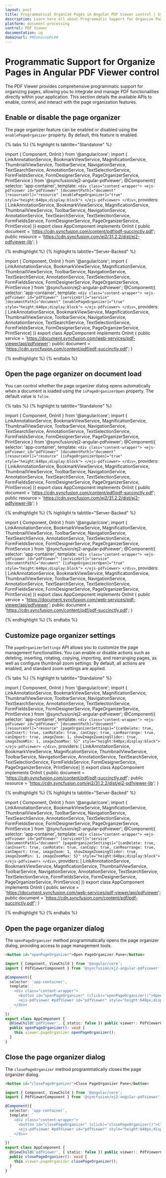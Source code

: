 ```yaml
---
layout: post
title: Programmatical Organize Pages in Angular PDF Viewer control | Syncfusion
description: Learn here all about Programmatic Support for Organize Pages in Syncfusion Angular PDF Viewer control of Syncfusion Essential JS 2 and more.
platform: document-processing
control: PDF Viewer
documentation: ug
domainurl: ##DomainURL##
---
```


# Programmatic Support for Organize Pages in Angular PDF Viewer control

The PDF Viewer provides comprehensive programmatic support for organizing pages, allowing you to integrate and manage PDF functionalities directly within your application. This section details the available APIs to enable, control, and interact with the page organization features.

## Enable or disable the page organizer

The page organizer feature can be enabled or disabled using the `enablePageOrganizer` property. By default, this feature is enabled.

{% tabs %}
{% highlight ts tabtitle="Standalone" %}

import { Component, OnInit } from '@angular/core';
import { LinkAnnotationService, BookmarkViewService, MagnificationService,
         ThumbnailViewService, ToolbarService, NavigationService,
         TextSearchService, AnnotationService, TextSelectionService,
         FormFieldsService, FormDesignerService, PageOrganizerService, PrintService
       } from '@syncfusion/ej2-angular-pdfviewer';
@Component({
  selector: 'app-container',
  template: `<div class="content-wrapper">
               <ejs-pdfviewer id="pdfViewer"
                        [documentPath]="document"
                        [resourceUrl]="resource"
                        [enablePageOrganizer]="true"
                        style="height:640px;display:block">
               </ejs-pdfviewer>
            </div>`,
  providers: [ LinkAnnotationService, BookmarkViewService, MagnificationService,
               ThumbnailViewService, ToolbarService, NavigationService,
               AnnotationService, TextSearchService, TextSelectionService,
               FormFieldsService, FormDesignerService, PageOrganizerService, PrintService]
  })
  export class AppComponent implements OnInit {
      public document = 'https://cdn.syncfusion.com/content/pdf/pdf-succinctly.pdf';
      public resource = 'https://cdn.syncfusion.com/ej2/31.2.2/dist/ej2-pdfviewer-lib';
  }

{% endhighlight %}
{% highlight ts tabtitle="Server-Backed" %}

import { Component, OnInit } from '@angular/core';
import { LinkAnnotationService, BookmarkViewService, MagnificationService,
         ThumbnailViewService, ToolbarService, NavigationService,
         TextSearchService, AnnotationService, TextSelectionService,
         FormFieldsService, FormDesignerService, PageOrganizerService, PrintService
       } from '@syncfusion/ej2-angular-pdfviewer';
@Component({
  selector: 'app-container',
  template: `<div class="content-wrapper">
               <ejs-pdfviewer id="pdfViewer"
                        [serviceUrl]="service"
                        [documentPath]="document"
                        [enablePageOrganizer]="true"
                        style="height:640px;display:block">
               </ejs-pdfviewer>
            </div>`,
  providers: [ LinkAnnotationService, BookmarkViewService, MagnificationService,
               ThumbnailViewService, ToolbarService, NavigationService,
               AnnotationService, TextSearchService, TextSelectionService,
               FormFieldsService, FormDesignerService, PageOrganizerService, PrintService]
  })
  export class AppComponent implements OnInit {
      public service = 'https://document.syncfusion.com/web-services/pdf-viewer/api/pdfviewer';
      public document = 'https://cdn.syncfusion.com/content/pdf/pdf-succinctly.pdf';
  }

{% endhighlight %}
{% endtabs %}

## Open the page organizer on document load

You can control whether the page organizer dialog opens automatically when a document is loaded using the `isPageOrganizerOpen` property. The default value is `false`.

{% tabs %}
{% highlight ts tabtitle="Standalone" %}

import { Component, OnInit } from '@angular/core';
import { LinkAnnotationService, BookmarkViewService, MagnificationService,
         ThumbnailViewService, ToolbarService, NavigationService,
         TextSearchService, AnnotationService, TextSelectionService,
         FormFieldsService, FormDesignerService, PageOrganizerService, PrintService
       } from '@syncfusion/ej2-angular-pdfviewer';
@Component({
  selector: 'app-container',
  template: `<div class="content-wrapper">
               <ejs-pdfviewer id="pdfViewer"
                        [documentPath]="document"
                        [resourceUrl]="resource"
                        [isPageOrganizerOpen]="true"
                        style="height:640px;display:block">
               </ejs-pdfviewer>
            </div>`,
  providers: [ LinkAnnotationService, BookmarkViewService, MagnificationService,
               ThumbnailViewService, ToolbarService, NavigationService,
               AnnotationService, TextSearchService, TextSelectionService,
               FormFieldsService, FormDesignerService, PageOrganizerService, PrintService]
  })
  export class AppComponent implements OnInit {
      public document = 'https://cdn.syncfusion.com/content/pdf/pdf-succinctly.pdf';
      public resource = 'https://cdn.syncfusion.com/ej2/31.2.2/dist/ej2-pdfviewer-lib';
  }

{% endhighlight %}
{% highlight ts tabtitle="Server-Backed" %}

import { Component, OnInit } from '@angular/core';
import { LinkAnnotationService, BookmarkViewService, MagnificationService,
         ThumbnailViewService, ToolbarService, NavigationService,
         TextSearchService, AnnotationService, TextSelectionService,
         FormFieldsService, FormDesignerService, PageOrganizerService, PrintService
       } from '@syncfusion/ej2-angular-pdfviewer';
@Component({
  selector: 'app-container',
  template: `<div class="content-wrapper">
               <ejs-pdfviewer id="pdfViewer"
                        [serviceUrl]="service"
                        [documentPath]="document"
                        [isPageOrganizerOpen]="true"
                        style="height:640px;display:block">
               </ejs-pdfviewer>
            </div>`,
  providers: [ LinkAnnotationService, BookmarkViewService, MagnificationService,
               ThumbnailViewService, ToolbarService, NavigationService,
               AnnotationService, TextSearchService, TextSelectionService,
               FormFieldsService, FormDesignerService, PageOrganizerService, PrintService]
  })
  export class AppComponent implements OnInit {
      public service = 'https://document.syncfusion.com/web-services/pdf-viewer/api/pdfviewer';
      public document = 'https://cdn.syncfusion.com/content/pdf/pdf-succinctly.pdf';
  }

{% endhighlight %}
{% endtabs %}

## Customize page organizer settings

The `pageOrganizerSettings` API allows you to customize the page management functionalities. You can enable or disable actions such as deleting, inserting, rotating, copying, importing, and rearranging pages, as well as configure thumbnail zoom settings. By default, all actions are enabled, and standard zoom settings are applied.

{% tabs %}
{% highlight ts tabtitle="Standalone" %}

import { Component, OnInit } from '@angular/core';
import { LinkAnnotationService, BookmarkViewService, MagnificationService,
         ThumbnailViewService, ToolbarService, NavigationService,
         TextSearchService, AnnotationService, TextSelectionService,
         FormFieldsService, FormDesignerService, PageOrganizerService, PrintService
       } from '@syncfusion/ej2-angular-pdfviewer';
@Component({
  selector: 'app-container',
  template: `<div class="content-wrapper">
               <ejs-pdfviewer id="pdfViewer"
                        [documentPath]="document"
                        [resourceUrl]="resource"
                        [pageOrganizerSettings]="{canDelete: true, canInsert: true, canRotate: true, canCopy: true, canRearrange: true, canImport: true, imageZoom: 1, showImageZoomingSlider: true, imageZoomMin: 1, imageZoomMax: 5}"
                        style="height:640px;display:block">
               </ejs-pdfviewer>
            </div>`,
  providers: [ LinkAnnotationService, BookmarkViewService, MagnificationService,
               ThumbnailViewService, ToolbarService, NavigationService,
               AnnotationService, TextSearchService, TextSelectionService,
               FormFieldsService, FormDesignerService, PageOrganizerService, PrintService]
  })
  export class AppComponent implements OnInit {
      public document = 'https://cdn.syncfusion.com/content/pdf/pdf-succinctly.pdf';
      public resource = 'https://cdn.syncfusion.com/ej2/31.2.2/dist/ej2-pdfviewer-lib';
  }

{% endhighlight %}
{% highlight ts tabtitle="Server-Backed" %}

import { Component, OnInit } from '@angular/core';
import { LinkAnnotationService, BookmarkViewService, MagnificationService,
         ThumbnailViewService, ToolbarService, NavigationService,
         TextSearchService, AnnotationService, TextSelectionService,
         FormFieldsService, FormDesignerService, PageOrganizerService, PrintService
       } from '@syncfusion/ej2-angular-pdfviewer';
@Component({
  selector: 'app-container',
  template: `<div class="content-wrapper">
               <ejs-pdfviewer id="pdfViewer"
                        [serviceUrl]="service"
                        [documentPath]="document"
                        [pageOrganizerSettings]="{canDelete: true, canInsert: true, canRotate: true, canCopy: true, canRearrange: true, canImport: true, imageZoom: 1, showImageZoomingSlider: true, imageZoomMin: 1, imageZoomMax: 5}"
                        style="height:640px;display:block">
               </ejs-pdfviewer>
            </div>`,
  providers: [ LinkAnnotationService, BookmarkViewService, MagnificationService,
               ThumbnailViewService, ToolbarService, NavigationService,
               AnnotationService, TextSearchService, TextSelectionService,
               FormFieldsService, FormDesignerService, PageOrganizerService, PrintService]
  })
  export class AppComponent implements OnInit {
      public service = 'https://document.syncfusion.com/web-services/pdf-viewer/api/pdfviewer';
      public document = 'https://cdn.syncfusion.com/content/pdf/pdf-succinctly.pdf';
  }

{% endhighlight %}
{% endtabs %}

## Open the page organizer dialog

The `openPageOrganizer` method programmatically opens the page organizer dialog, providing access to page management tools.

```html
<button id="openPageOrganizer">Open PageOrganizer Pane</button>
```

```ts
import { Component, ViewChild } from '@angular/core';
import { PdfViewerComponent } from '@syncfusion/ej2-angular-pdfviewer';

@Component({
  selector: 'app-container',
  template: `
    <div class="content-wrapper">
      <button id="openPageOrganizer" (click)="openPageOrganizer()">Open PageOrganizer Pane</button>
      <ejs-pdfviewer #pdfViewer id="pdfViewer" style="height:640px;display:block"></ejs-pdfviewer>
    </div>
  `
})
export class AppComponent {
  @ViewChild('pdfViewer', { static: false }) public viewer!: PdfViewerComponent;
  public openPageOrganizer(): void {
    this.viewer.pageOrganizer.openPageOrganizer();
  }
}
```

## Close the page organizer dialog

The `closePageOrganizer` method programmatically closes the page organizer dialog.

```html
<button id="closePageOrganizer">Close PageOrganizer Pane</button>
```

```ts
import { Component, ViewChild } from '@angular/core';
import { PdfViewerComponent } from '@syncfusion/ej2-angular-pdfviewer';

@Component({
  selector: 'app-container',
  template: `
    <div class="content-wrapper">
      <button id="closePageOrganizer" (click)="closePageOrganizer()">Close PageOrganizer Pane</button>
      <ejs-pdfviewer #pdfViewer id="pdfViewer" style="height:640px;display:block"></ejs-pdfviewer>
    </div>
  `
})
export class AppComponent {
  @ViewChild('pdfViewer', { static: false }) public viewer!: PdfViewerComponent;
  public closePageOrganizer(): void {
    this.viewer.pageOrganizer.closePageOrganizer();
  }
}
```
